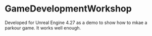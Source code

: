 # GameDevelopmentWorkshop
Developed for Unreal Engine 4.27 as a demo to show how to mkae a parkour game. It works well enough.
